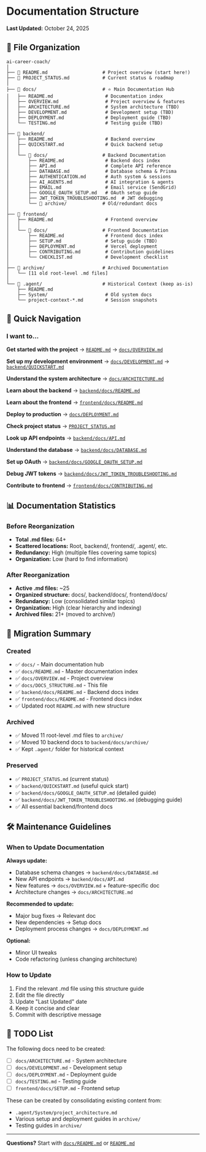 # Documentation Structure

**Last Updated:** October 24, 2025

## 📂 File Organization

```
ai-career-coach/
│
├── 📄 README.md                    # Project overview (start here!)
├── 📄 PROJECT_STATUS.md            # Current status & roadmap
│
├── 📁 docs/                        # ⭐ Main Documentation Hub
│   ├── README.md                   # Documentation index
│   ├── OVERVIEW.md                 # Project overview & features
│   ├── ARCHITECTURE.md             # System architecture (TBD)
│   ├── DEVELOPMENT.md              # Development setup (TBD)
│   ├── DEPLOYMENT.md               # Deployment guide (TBD)
│   └── TESTING.md                  # Testing guide (TBD)
│
├── 📁 backend/
│   ├── README.md                   # Backend overview
│   ├── QUICKSTART.md               # Quick backend setup
│   │
│   └── 📁 docs/                    # Backend Documentation
│       ├── README.md               # Backend docs index
│       ├── API.md                  # Complete API reference
│       ├── DATABASE.md             # Database schema & Prisma
│       ├── AUTHENTICATION.md       # Auth system & sessions
│       ├── AI_AGENTS.md            # AI integration & agents
│       ├── EMAIL.md                # Email service (SendGrid)
│       ├── GOOGLE_OAUTH_SETUP.md   # OAuth setup guide
│       ├── JWT_TOKEN_TROUBLESHOOTING.md  # JWT debugging
│       └── 📁 archive/             # Old/redundant docs
│
├── 📁 frontend/
│   ├── README.md                   # Frontend overview
│   │
│   └── 📁 docs/                    # Frontend Documentation
│       ├── README.md               # Frontend docs index
│       ├── SETUP.md                # Setup guide (TBD)
│       ├── DEPLOYMENT.md           # Vercel deployment
│       ├── CONTRIBUTING.md         # Contribution guidelines
│       └── CHECKLIST.md            # Development checklist
│
├── 📁 archive/                     # Archived Documentation
│   └── [11 old root-level .md files]
│
└── 📁 .agent/                      # Historical Context (keep as-is)
    ├── README.md
    ├── System/                     # Old system docs
    └── project-context-*.md        # Session snapshots
```

## 🎯 Quick Navigation

### I want to...

**Get started with the project**
→ [`README.md`](../README.md) → [`docs/OVERVIEW.md`](./OVERVIEW.md)

**Set up my development environment**
→ [`docs/DEVELOPMENT.md`](./DEVELOPMENT.md) → [`backend/QUICKSTART.md`](../backend/QUICKSTART.md)

**Understand the system architecture**
→ [`docs/ARCHITECTURE.md`](./ARCHITECTURE.md)

**Learn about the backend**
→ [`backend/docs/README.md`](../backend/docs/README.md)

**Learn about the frontend**
→ [`frontend/docs/README.md`](../frontend/docs/README.md)

**Deploy to production**
→ [`docs/DEPLOYMENT.md`](./DEPLOYMENT.md)

**Check project status**
→ [`PROJECT_STATUS.md`](../PROJECT_STATUS.md)

**Look up API endpoints**
→ [`backend/docs/API.md`](../backend/docs/API.md)

**Understand the database**
→ [`backend/docs/DATABASE.md`](../backend/docs/DATABASE.md)

**Set up OAuth**
→ [`backend/docs/GOOGLE_OAUTH_SETUP.md`](../backend/docs/GOOGLE_OAUTH_SETUP.md)

**Debug JWT tokens**
→ [`backend/docs/JWT_TOKEN_TROUBLESHOOTING.md`](../backend/docs/JWT_TOKEN_TROUBLESHOOTING.md)

**Contribute to frontend**
→ [`frontend/docs/CONTRIBUTING.md`](../frontend/docs/CONTRIBUTING.md)

## 📊 Documentation Statistics

### Before Reorganization
- **Total .md files:** 64+
- **Scattered locations:** Root, backend/, frontend/, .agent/, etc.
- **Redundancy:** High (multiple files covering same topics)
- **Organization:** Low (hard to find information)

### After Reorganization
- **Active .md files:** ~25
- **Organized structure:** docs/, backend/docs/, frontend/docs/
- **Redundancy:** Low (consolidated similar topics)
- **Organization:** High (clear hierarchy and indexing)
- **Archived files:** 21+ (moved to archive/)

## 🔄 Migration Summary

### Created
- ✅ `docs/` - Main documentation hub
- ✅ `docs/README.md` - Master documentation index
- ✅ `docs/OVERVIEW.md` - Project overview
- ✅ `docs/DOCS_STRUCTURE.md` - This file
- ✅ `backend/docs/README.md` - Backend docs index
- ✅ `frontend/docs/README.md` - Frontend docs index
- ✅ Updated root `README.md` with new structure

### Archived
- ✅ Moved 11 root-level .md files to `archive/`
- ✅ Moved 10 backend docs to `backend/docs/archive/`
- ✅ Kept `.agent/` folder for historical context

### Preserved
- ✅ `PROJECT_STATUS.md` (current status)
- ✅ `backend/QUICKSTART.md` (useful quick start)
- ✅ `backend/docs/GOOGLE_OAUTH_SETUP.md` (detailed guide)
- ✅ `backend/docs/JWT_TOKEN_TROUBLESHOOTING.md` (debugging guide)
- ✅ All essential backend/frontend docs

## 🛠️ Maintenance Guidelines

### When to Update Documentation

**Always update:**
- Database schema changes → `backend/docs/DATABASE.md`
- New API endpoints → `backend/docs/API.md`
- New features → `docs/OVERVIEW.md` + feature-specific doc
- Architecture changes → `docs/ARCHITECTURE.md`

**Recommended to update:**
- Major bug fixes → Relevant doc
- New dependencies → Setup docs
- Deployment process changes → `docs/DEPLOYMENT.md`

**Optional:**
- Minor UI tweaks
- Code refactoring (unless changing architecture)

### How to Update

1. Find the relevant .md file using this structure guide
2. Edit the file directly
3. Update "Last Updated" date
4. Keep it concise and clear
5. Commit with descriptive message

## 📝 TODO List

The following docs need to be created:
- [ ] `docs/ARCHITECTURE.md` - System architecture
- [ ] `docs/DEVELOPMENT.md` - Development setup
- [ ] `docs/DEPLOYMENT.md` - Deployment guide
- [ ] `docs/TESTING.md` - Testing guide
- [ ] `frontend/docs/SETUP.md` - Frontend setup

These can be created by consolidating existing content from:
- `.agent/System/project_architecture.md`
- Various setup and deployment guides in `archive/`
- Testing guides in `archive/`

---

**Questions?** Start with [`docs/README.md`](./README.md) or [`README.md`](../README.md)
